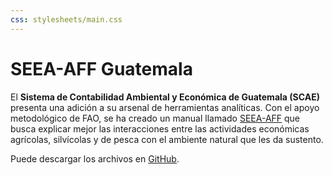 ```yaml
---
css: stylesheets/main.css
---
```


# SEEA-AFF Guatemala

<!-- pandoc -f markdown -t html5 -c stylesheets/main.css -s index.md -o index.html -->

El **Sistema de Contabilidad Ambiental y Económica de Guatemala (SCAE)** presenta una adición a su arsenal de herramientas analíticas. Con el apoyo metodológico de FAO, se ha creado un manual llamado [SEEA-AFF](http://unstats.un.org/unsd/envaccounting/aff/chapterList.asp) que busca explicar mejor las interacciones entre las actividades económicas agrícolas, silvícolas y de pesca con el ambiente natural que les da sustento.

Puede descargar los archivos en [GitHub](https://github.com/renatovargas/seea-aff). 

